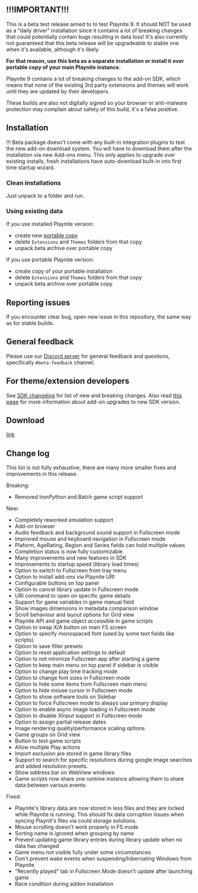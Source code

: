 !!!IMPORTANT!!!
---------------------

This is a beta test release aimed to to test Playnite 9. It should NOT be used as a "daily driver" installation since it contains a lot of breaking changes that could potentially contain bugs resulting in data loss! It's also currently not guaranteed that this beta release will be upgradeable to stable one when it's available, although it's likely.

**For that reason, use this beta as a separate installation or install it over portable **copy** of your main Playnite instance.**

Playnite 9 contains a lot of breaking changes to the add-on SDK, which means that none of the existing 3rd party extensions and themes will work until they are updated by their developers.

These builds are also not digitally signed so your browser or anti-malware protection may complain about safety of this build, it's a false positive.

Installation
---------------------

!!! Beta package doesn't come with any built-in integration plugins to test the new add-on download system. You will have to download them after the installation via new Add-ons menu. This only applies to upgrade over existing installs, fresh installations have auto-download built-in into first time startup wizard.

### Clean installations

Just unpack to a folder and run.

### Using existing data

If you use installed Playnite version:
- create new [portable copy](https://github.com/JosefNemec/Playnite/wiki/Frequently-Asked-Questions#how-do-i-convert-installed-version-to-portable)
- delete `Extensions` and `Themes` folders from that copy
- unpack beta archive over portable copy

If you use portable Playnite version:
- create copy of your portable installation
- delete `Extensions` and `Themes` folders from that copy
- unpack beta archive over portable copy

Reporting issues
---------------------

If you encounter clear bug, open new issue in this repository, the same way as for stable builds.

General feedback
---------------------

Please use our [Discord server](https://discord.gg/hSFvmN6) for general feedback and questions, specifically `#beta-feedback` channel.

For theme/extension developers
---------------------

See [SDK changelog](https://playnite.link/docs/devel/changelog.html) for list of new and breaking changes. Also read [this page](https://playnite.link/docs/devel/tutorials/playnite9migration.html) for more information about add-on upgrades to new SDK version.

Download
---------------------

[link](https:/playnite.link/download/Playnite9Beta.zip)

Change log
---------------------

This list is not fully exhaustive, there are many more smaller fixes and improvements in this release.

Breaking:
* Removed IronPython and Batch game script support

New:
* Completely reworked emulation support
* Add-on browser
* Audio feedback and background sound support in Fullscreen mode
* Improved mouse and keyboard navigation in Fullscreen mode
* Plaform, AgeRating, Region and Series fields can hold multiple values
* Completion status is now fully customizable
* Many improvements and new features in SDK
* Improvements to startup speed (library load times)
* Option to switch to Fullscreen from tray menu
* Option to install add-ons via Playnite URI
* Configurable buttons on top panel
* Option to cancel library update in Fullscreen mode
* URI command to open on specific game details
* Support for game variables in game manual field
* Show images dimensions in metadata comparison window
* Scroll behaviour and layout options for Grid view
* Playnite API and game object accessible in game scripts
* Option to swap X/A button on main FS screen
* Option to specify monospaced font (used by some text fields like scripts)
* Option to save filter presets
* Option to reset application settings to default
* Option to not minimize Fullscreen app after starting a game
* Option to keep main menu on top panel if sidebar is visible
* Option to change play time tracking mode
* Option to change font sizes in Fullscreen mode
* Option to hide some items from Fullscreen main menu
* Option to hide mouse cursor in Fullscreen mode
* Option to show software tools on Sidebar
* Option to force Fullscreen mode to always use primary display
* Option to enable async image loading in Fullscreen mode
* Option to disable XInput support in Fullscreen mode
* Option to assign partial release dates
* Image rendering quality/performance scaling options
* Game groups on Grid view
* Button to test game scripts
* Allow multiple Play actions
* Import exclusion are stored in game library files
* Support to search for specific resolutions during google image searches and added resolution presets.
* Show address bar on WebView windows
* Game scripts now share one runtime instance allowing them to share data between various events

Fixed:
* Playnite's library data are now stored in less files and they are locked while Playnite is running. This should fix data corruption issues when syncing Playnit's files via could storage solutions.
* Mouse scrolling doesn't work properly in FS mode
* Sorting name is ignored when grouping by name
* Prevent updating game library entries during library update when no data has changed
* Game menu not visible fully under some circumstances
* Don't prevent wake events when suspending/hibernating Windows from Playnite
* "Recently played" tab in Fullscreen Mode doesn't update after launching game
* Race condition during addon installation

